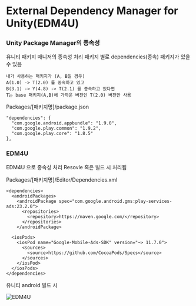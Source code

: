 # External Dependency Manager for Unity(EDM4U)


### Unity Package Manager의 종속성
유니티 패키지 매니저의 종속성 처리
패키지 별로 dependencies(종속) 패키지가 있을 수 있음
```
내가 사용하는 패키지가 (A, B일 경우)
A(1.0) -> T(2.0) 를 종속하고 있고
B(3.1) -> Y(4.8) -> T(2.1) 를 종속하고 있다면
T는 base 패키지(A,B)에 가까운 버전인 T(2.0) 버전만 사용
```

Packages/[패키지명]/package.json
```
"dependencies": {
  "com.google.android.appbundle": "1.9.0",
  "com.google.play.common": "1.9.2",
  "com.google.play.core": "1.8.5"
},
```

### EDM4U
EDM4U 으로 종속성 처리
Resovle 혹은 빌드 시 처리됨

Packages/[패키지명]/Editor/Dependencies.xml
```
<dependencies>
  <androidPackages>
    <androidPackage spec="com.google.android.gms:play-services-ads:23.2.0">
      <repositories>
        <repository>https://maven.google.com/</repository>
      </repositories>
    </androidPackage>

  <iosPods>
    <iosPod name="Google-Mobile-Ads-SDK" version="~> 11.7.0">
      <sources>
        <source>https://github.com/CocoaPods/Specs</source>
      </sources>
    </iosPod>
  </iosPods>
</dependencies>
```


유니티 android 빌드 시


![EDM4U](https://github.com/user-attachments/assets/7cbd8b84-a9c3-427c-b015-b6187b66263a)